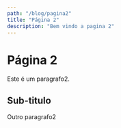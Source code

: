 ```yaml
---
path: "/blog/pagina2"
title: "Página 2"
description: "Bem vindo a pagina 2"
---
```


# Página 2

Este é um paragrafo2.

## Sub-titulo

Outro paragrafo2
